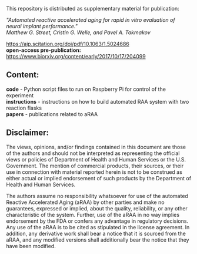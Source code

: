 
This repository is distributed as supplementary material for publication:  

*"Automated reactive accelerated aging for rapid in vitro evaluation of neural implant performance."   
Matthew G. Street, Cristin G. Welle, and Pavel A. Takmakov*  

https://aip.scitation.org/doi/pdf/10.1063/1.5024686  
**open-access pre-publication:**     
https://www.biorxiv.org/content/early/2017/10/17/204099

## Content:

**code** - Python script files to run on Raspberry Pi for control of the experiment  
**instructions** - instructions on how to build automated RAA system with two reaction flasks  
**papers** - publications related to aRAA   



## Disclaimer:

The views, opinions, and/or findings contained in this document are those of the authors and should not be interpreted as representing the official views or policies of Department of Health and Human Services or the U.S. Government. The mention of commercial products, their sources, or their use in connection with material reported herein is not to be construed as either actual or implied endorsement of such products by the Department of Health and Human Services.

The authors assume no responsibility whatsoever for use of the automated Reactive Accelerated Aging (aRAA) by other parties and make no guarantees, expressed or implied, about the quality, reliability, or any other characteristic of the system. Further, use of the aRAA in no way implies endorsement by the FDA or confers any advantage in regulatory decisions. Any use of the aRAA is to be cited as stipulated in the license agreement. In addition, any derivative work shall bear a notice that it is sourced from the aRAA, and any modified versions shall additionally bear the notice that they have been modified.

